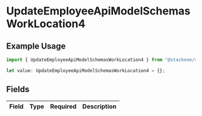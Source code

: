 # UpdateEmployeeApiModelSchemasWorkLocation4

## Example Usage

```typescript
import { UpdateEmployeeApiModelSchemasWorkLocation4 } from "@stackone/stackone-client-ts/sdk/models/shared";

let value: UpdateEmployeeApiModelSchemasWorkLocation4 = {};
```

## Fields

| Field       | Type        | Required    | Description |
| ----------- | ----------- | ----------- | ----------- |